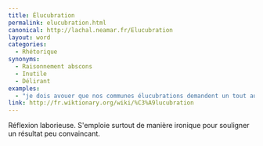 ```yaml
---
title: Élucubration
permalink: elucubration.html
canonical: http://lachal.neamar.fr/Elucubration
layout: word
categories:
  - Rhétorique
synonyms:
  - Raisonnement abscons
  - Inutile
  - Délirant
examples:
  - "je dois avouer que nos communes élucubrations demandent un tout autre travail concomitant qu'il n'est pas toujours facile de maintenir (d'où l'intérêt de notre collaboration !)."
link: http://fr.wiktionary.org/wiki/%C3%A9lucubration
---
```


Réflexion laborieuse. S'emploie surtout de manière ironique pour souligner un résultat peu convaincant. 

